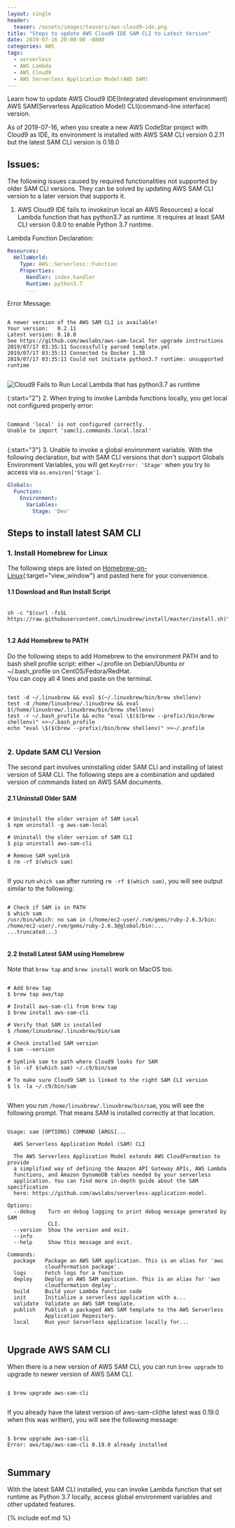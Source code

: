 ```yaml
---
layout: single
header:
  teaser: /assets/images/teasers/aws-cloud9-ide.png
title: "Steps to update AWS Cloud9 IDE SAM CLI to Latest Version"
date: 2019-07-16 20:00:00 -0800
categories: AWS
tags:
  - serverless
  - AWS Lambda
  - AWS Cloud9
  - AWS Serverless Application Model(AWS SAM)
---
```

Learn how to update AWS Cloud9 IDE(Integrated development environment) AWS SAM(Serverless Application Model) CLI(command-line interface) version. 

As of 2019-07-16, when you create a new AWS CodeStar project with Cloud9 as IDE, its environment is installed with AWS SAM CLI version 0.2.11 but the latest SAM CLI version is 0.18.0

## Issues:
The following issues caused by required functionalities not supported by older SAM CLI versions. They can be solved by updating AWS SAM CLI version to a later version that supports it.  

1. AWS Cloud9 IDE fails to invoke(run local an AWS Resources) a local Lambda function that has python3.7 as runtime. It requires at least SAM CLI version 0.8.0 to enable Python 3.7 runtime.

Lambda Function Declaration:
```yaml
Resources:
  HelloWorld:
    Type: AWS::Serverless::Function
    Properties:
      Handler: index.handler
      Runtime: python3.7
      ...
```

Error Message:
<pre class='code'>
<code>
A newer version of the AWS SAM CLI is available!
Your version:   0.2.11
Latest version: 0.18.0
See https://github.com/awslabs/aws-sam-local for upgrade instructions
2019/07/17 03:35:11 Successfully parsed template.yml
2019/07/17 03:35:11 Connected to Docker 1.38
2019/07/17 03:35:11 Could not initiate python3.7 runtime: unsupported runtime

</code></pre>  

![Cloud9 Fails to Run Local Lambda that has python3.7 as runtime](/assets/images/2019-07-16-steps-to-update-aws-cloud9-sam-cli-to-latest-version/aws-cloud9-outdated-sam-cli-2019-07-16.png)

{:start="2"}
2. When trying to invoke Lambda functions locally, you get local not configured properly error:
<pre class='code'>
<code>
Command 'local' is not configured correctly.  
Unable to import 'samcli.commands.local.local'

</code></pre>

{:start="3"}
3. Unable to invoke a global environment variable. With the following declaration, but with SAM CLI versions that don't support Globals Environment Variables, you will get `KeyError: 'Stage'` when you try to access via `os.environ['Stage']`.  

```yaml
Globals:
  Function:
    Environment:
      Variables:
        Stage: 'Dev'
```  

## Steps to install latest SAM CLI

### 1. Install Homebrew for Linux
The following steps are listed on [Homebrew-on-Linux](https://docs.brew.sh/Homebrew-on-Linux){:target="view_window"} and pasted here for your convenience.
#### 1.1 Download and Run Install Script
<pre class='code'>
<code>
sh -c "$(curl -fsSL https://raw.githubusercontent.com/Linuxbrew/install/master/install.sh)"

</code></pre>  

#### 1.2 Add Homebrew to PATH
Do the following steps to add Homebrew to the environment PATH and to bash shell profile script: either ~/.profile on Debian/Ubuntu or ~/.bash_profile on CentOS/Fedora/RedHat.   
You can copy all 4 lines and paste on the terminal.  
<pre class='code'>
<code>
test -d ~/.linuxbrew && eval $(~/.linuxbrew/bin/brew shellenv)
test -d /home/linuxbrew/.linuxbrew && eval $(/home/linuxbrew/.linuxbrew/bin/brew shellenv)
test -r ~/.bash_profile && echo "eval \$($(brew --prefix)/bin/brew shellenv)" >>~/.bash_profile
echo "eval \$($(brew --prefix)/bin/brew shellenv)" >>~/.profile

</code></pre>

### 2. Update SAM CLI Version
The second part involves uninstalling older SAM CLI and installing of latest version of SAM CLI. The following steps are a combination and updated version of commands listed on AWS SAM documents.

#### 2.1 Uninstall Older SAM   

<pre class='code'>
<code>
# Uninstall the older version of SAM Local 
$ npm uninstall -g aws-sam-local

# Uninstall the older version of SAM CLI 
$ pip uninstall aws-sam-cli

# Remove SAM symlink 
$ rm -rf $(which sam)

</code></pre>

If you run `which sam` after running `rm -rf $(which sam)`, you will see output similar to the following:

<pre class='code'>
<code>
# Check if SAM is in PATH
$ which sam
/usr/bin/which: no sam in (/home/ec2-user/.rvm/gems/ruby-2.6.3/bin:
/home/ec2-user/.rvm/gems/ruby-2.6.3@global/bin:...
...truncated...)

</code></pre>  

#### 2.2 Install Latest SAM using Homebrew
Note that `brew tap` and `brew install` work on MacOS too.  

<pre class='code'>
<code>
# Add brew tap
$ brew tap aws/tap

# Install aws-sam-cli from brew tap
$ brew install aws-sam-cli

# Verify that SAM is installed
$ /home/linuxbrew/.linuxbrew/bin/sam

# Check installed SAM version
$ sam --version

# Symlink sam to path where Cloud9 looks for SAM
$ ln -sf $(which sam) ~/.c9/bin/sam 

# To make sure Cloud9 SAM is linked to the right SAM CLI version
$ ls -la ~/.c9/bin/sam

</code></pre>

When you run `/home/linuxbrew/.linuxbrew/bin/sam`, you will see the following prompt. That means SAM is installed correctly at that location.

<pre class='code'>
<code>
Usage: sam [OPTIONS] COMMAND [ARGS]...

  AWS Serverless Application Model (SAM) CLI

  The AWS Serverless Application Model extends AWS CloudFormation to provide
  a simplified way of defining the Amazon API Gateway APIs, AWS Lambda
  functions, and Amazon DynamoDB tables needed by your serverless
  application. You can find more in-depth guide about the SAM specification
  here: https://github.com/awslabs/serverless-application-model.

Options:
  --debug    Turn on debug logging to print debug message generated by SAM
             CLI.
  --version  Show the version and exit.
  --info
  --help     Show this message and exit.

Commands:
  package   Package an AWS SAM application. This is an alias for 'aws
            cloudformation package'.
  logs      Fetch logs for a function
  deploy    Deploy an AWS SAM application. This is an alias for 'aws
            cloudformation deploy'.
  build     Build your Lambda function code
  init      Initialize a serverless application with a...
  validate  Validate an AWS SAM template.
  publish   Publish a packaged AWS SAM template to the AWS Serverless
            Application Repository.
  local     Run your Serverless application locally for...
  
</code></pre>

## Upgrade AWS SAM CLI
When there is a new version of AWS SAM CLI, you can run `brew upgrade` to upgrade to newer version of AWS SAM CLI.    

<pre class='code'>
<code>
$ brew upgrade aws-sam-cli

</code></pre>

If you already have the latest version of aws-sam-cli(the latest was 0.19.0 when this was written), you will see the following message:

<pre class='code'>
<code>
$ brew upgrade aws-sam-cli
Error: aws/tap/aws-sam-cli 0.19.0 already installed

</code></pre>

## Summary
With the latest SAM CLI installed, you can invoke Lambda function that set runtime as Python 3.7 locally, access global environment variables and other updated features.
  

{% include eof.md %}
